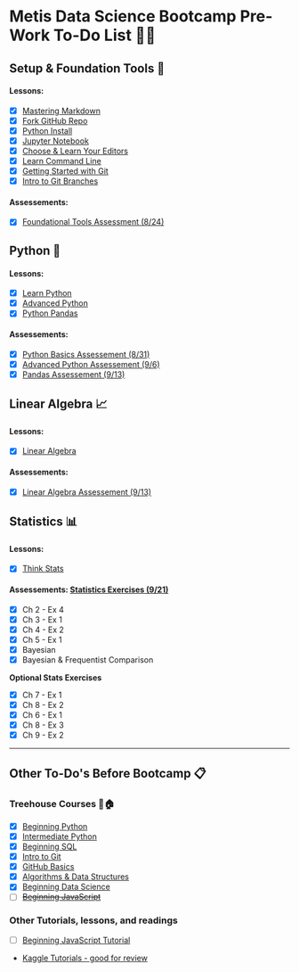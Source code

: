 # Metis Data Science Bootcamp Pre-Work To-Do List :boot::tent:

## Setup & Foundation Tools :wrench:
#### Lessons: 
- [x] [Mastering Markdown](https://github.com/scrapfishies/dsp/tree/master/lessons/markdown)
- [x] [Fork GitHub Repo](https://github.com/scrapfishies/dsp/tree/master/lessons/git_fork)
- [x] [Python Install](https://github.com/scrapfishies/dsp/tree/master/lessons/install)
- [x] [Jupyter Notebook](https://github.com/scrapfishies/dsp/tree/master/lessons/install_jupyter)
- [x] [Choose & Learn Your Editors](https://github.com/scrapfishies/dsp/tree/master/lessons/editors)
- [x] [Learn Command Line](https://github.com/scrapfishies/dsp/tree/master/lessons/command_line)
- [x] [Getting Started with Git](https://github.com/scrapfishies/dsp/tree/master/lessons/git_intro)
- [x] [Intro to Git Branches](https://github.com/scrapfishies/dsp/tree/master/lessons/git_branches)

#### Assessements: 
- [x] [Foundational Tools Assessment (8/24)](https://www.hackerrank.com/test/edshcfc0a5q/26922512d1b333a324dc113580d62855)

## Python :snake:
#### Lessons: 
- [x] [Learn Python](https://github.com/scrapfishies/dsp/tree/master/lessons/python_intro)
- [x] [Advanced Python](https://github.com/scrapfishies/dsp/tree/master/lessons/python_advanced)
- [x] [Python Pandas](https://github.com/scrapfishies/dsp/tree/master/lessons/pandas_intro)

#### Assessements: 
- [x] [Python Basics Assessement (8/31)](https://www.hackerrank.com/test/7q9m8pejfdm/72c10271e7fd1daa9601bdbbf48768e0)
- [x] [Advanced Python Assessement (9/6)](https://www.hackerrank.com/test/e7pon3itk8g/779c68b5d4cd2876295a2ab4f8a69eaf)
- [x] [Pandas Assessement (9/13)](https://www.hackerrank.com/test/beg202nchad/a3ae8be11d8345e83400e68ea9fa10e5)

## Linear Algebra :chart_with_upwards_trend:
#### Lessons: 
- [x] [Linear Algebra](https://github.com/scrapfishies/dsp/tree/master/lessons/linear_algebra)

#### Assessements: 
- [x] [Linear Algebra Assessement (9/13)](https://www.hackerrank.com/test/f069ddpl41e/b2a178cb63902abefe98edde08055336?mc_cid=ac2b0f9662&mc_eid=2dc3f53bdb)

## Statistics :bar_chart:
#### Lessons: 
- [x] [Think Stats](https://github.com/scrapfishies/dsp/tree/master/lessons/statistics)

#### Assessements: [Statistics Exercises (9/21)](https://github.com/scrapfishies/dsp/tree/master/lessons/statistics)
- [x] Ch 2 - Ex 4
- [x] Ch 3 - Ex 1
- [x] Ch 4 - Ex 2
- [x] Ch 5 - Ex 1
- [x] Bayesian
- [x] Bayesian & Frequentist Comparison

**Optional Stats Exercises**
- [x] Ch 7 - Ex 1
- [x] Ch 8 - Ex 2
- [x] Ch 6 - Ex 1
- [x] Ch 8 - Ex 3
- [x] Ch 9 - Ex 2 

___
## Other To-Do's Before Bootcamp :clipboard:
### Treehouse Courses :evergreen_tree::house:
- [x] [Beginning Python](https://teamtreehouse.com/tracks/beginning-python)
- [x] [Intermediate Python](https://teamtreehouse.com/tracks/intermediate-python)
- [x] [Beginning SQL](https://teamtreehouse.com/tracks/beginning-sql)
- [x] [Intro to Git](https://teamtreehouse.com/library/introduction-to-git)
- [x] [GitHub Basics](https://teamtreehouse.com/library/github-basics)
- [x] [Algorithms & Data Structures](https://teamtreehouse.com/tracks/algorithms-and-data-structures)
- [x] [Beginning Data Science](https://teamtreehouse.com/tracks/beginning-data-science)
- [ ] ~~[Beginning JavaScript](https://teamtreehouse.com/tracks/beginning-javascript)~~

### Other Tutorials, lessons, and readings
- [ ] [Beginning JavaScript Tutorial](https://www.youtube.com/watch?v=PkZNo7MFNFg)
- [Kaggle Tutorials - good for review](https://www.kaggle.com/learn/overview)
